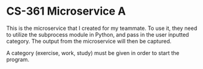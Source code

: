 # CS-361 Microservice A
This is the microservice that I created for my teammate. To use it, they need to utilize the subprocess module in Python, and pass in the user inputted category. The output from the microservice will then be captured.

A category (exercise, work, study) must be given in order to start the program. 
